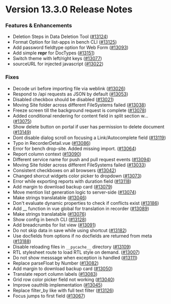 # Version 13.3.0 Release Notes

### Features & Enhancements

- Deletion Steps in Data Deletion Tool ([#13124](https://github.com/finergyrs/finergy/pull/13124))
- Format Option for list-apps in bench CLI ([#13125](https://github.com/finergyrs/finergy/pull/13125))
- Add password fieldtype option for Web Form ([#13093](https://github.com/finergyrs/finergy/pull/13093))
- Add simple __repr__ for DocTypes ([#13151](https://github.com/finergyrs/finergy/pull/13151))
- Switch theme with left/right keys ([#13077](https://github.com/finergyrs/finergy/pull/13077))
- sourceURL for injected javascript ([#13022](https://github.com/finergyrs/finergy/pull/13022))

### Fixes

- Decode uri before importing file via weblink ([#13026](https://github.com/finergyrs/finergy/pull/13026))
- Respond to /api requests as JSON by default ([#13053](https://github.com/finergyrs/finergy/pull/13053))
- Disabled checkbox should be disabled ([#13021](https://github.com/finergyrs/finergy/pull/13021))
- Moving Site folder across different FileSystems failed ([#13038](https://github.com/finergyrs/finergy/pull/13038))
- Freeze screen till the background request is complete ([#13078](https://github.com/finergyrs/finergy/pull/13078))
- Added conditional rendering for content field in split section w… ([#13075](https://github.com/finergyrs/finergy/pull/13075))
- Show delete button on portal if user has permission to delete document ([#13149](https://github.com/finergyrs/finergy/pull/13149))
- Dont disable dialog scroll on focusing a Link/Autocomplete field ([#13119](https://github.com/finergyrs/finergy/pull/13119))
- Typo in RecorderDetail.vue ([#13086](https://github.com/finergyrs/finergy/pull/13086))
- Error for bench drop-site. Added missing import. ([#13064](https://github.com/finergyrs/finergy/pull/13064))
- Report column context ([#13090](https://github.com/finergyrs/finergy/pull/13090))
- Different service name for push and pull request events ([#13094](https://github.com/finergyrs/finergy/pull/13094))
- Moving Site folder across different FileSystems failed ([#13033](https://github.com/finergyrs/finergy/pull/13033))
- Consistent checkboxes on all browsers ([#13042](https://github.com/finergyrs/finergy/pull/13042))
- Changed shorcut widgets color picker to dropdown ([#13073](https://github.com/finergyrs/finergy/pull/13073))
- Error while exporting reports with duration field ([#13118](https://github.com/finergyrs/finergy/pull/13118))
- Add margin to download backup card ([#13079](https://github.com/finergyrs/finergy/pull/13079))
- Move mention list generation logic to server-side ([#13074](https://github.com/finergyrs/finergy/pull/13074))
- Make strings translatable ([#13046](https://github.com/finergyrs/finergy/pull/13046))
- Don't evaluate dynamic properties to check if conflicts exist ([#13186](https://github.com/finergyrs/finergy/pull/13186))
- Add __ function in vue global for translation in recorder ([#13089](https://github.com/finergyrs/finergy/pull/13089))
- Make strings translatable ([#13076](https://github.com/finergyrs/finergy/pull/13076))
- Show config in bench CLI ([#13128](https://github.com/finergyrs/finergy/pull/13128))
- Add breadcrumbs for list view ([#13091](https://github.com/finergyrs/finergy/pull/13091))
- Do not skip data in save while using shortcut ([#13182](https://github.com/finergyrs/finergy/pull/13182))
- Use docfields from options if no docfields are returned from meta ([#13188](https://github.com/finergyrs/finergy/pull/13188))
- Disable reloading files in `__pycache__` directory ([#13109](https://github.com/finergyrs/finergy/pull/13109))
- RTL stylesheet route to load RTL style on demand. ([#13007](https://github.com/finergyrs/finergy/pull/13007))
- Do not show messsage when exception is handled ([#13111](https://github.com/finergyrs/finergy/pull/13111))
- Replace parseFloat by Number ([#13082](https://github.com/finergyrs/finergy/pull/13082))
- Add margin to download backup card ([#13050](https://github.com/finergyrs/finergy/pull/13050))
- Translate report column labels ([#13083](https://github.com/finergyrs/finergy/pull/13083))
- Grid row color picker field not working ([#13040](https://github.com/finergyrs/finergy/pull/13040))
- Improve oauthlib implementation ([#13045](https://github.com/finergyrs/finergy/pull/13045))
- Replace filter_by like with full text filter ([#13126](https://github.com/finergyrs/finergy/pull/13126))
- Focus jumps to first field ([#13067](https://github.com/finergyrs/finergy/pull/13067))